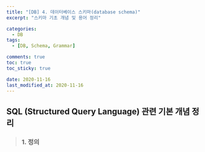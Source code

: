 ```yaml
---
title: "[DB] 4. 데이터베이스 스키마(database schema)"
excerpt: "스키마 기초 개념 및 용어 정리"

categories:
  - DB
tags:
  - [DB, Schema, Grammar]

comments: true
toc: true
toc_sticky: true

date: 2020-11-16
last_modified_at: 2020-11-16
---
```


## SQL (Structured Query Language) 관련 기본 개념 정리

> ### 1. 정의
